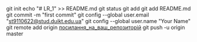 
git init
echo "# LR_1" >> README.md 
git status
git add
git add README.md 
git commit -m "first commit" 
 git config --global user.email "st9110622@stud.duikt.edu.ua"
git config --global user.name "Your Name"
git remote add origin [посилання_на_ваш_репозиторій](https://github.com/Leiyaaa/Repository-name-LR_1/edit/main/README.md)
git push -u origin master 

